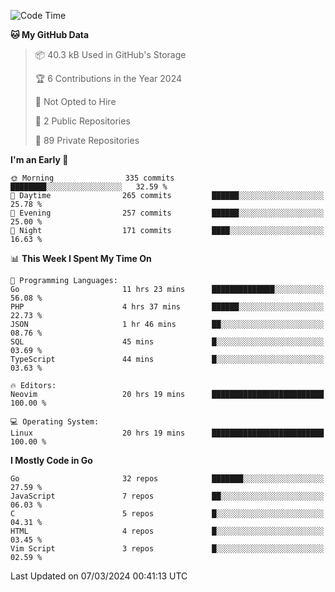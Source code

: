 
<!--START_SECTION:waka-->
![Code Time](http://img.shields.io/badge/Code%20Time-4%2C667%20hrs%2017%20mins-blue)

**🐱 My GitHub Data** 

> 📦 40.3 kB Used in GitHub's Storage 
 > 
> 🏆 6 Contributions in the Year 2024
 > 
> 🚫 Not Opted to Hire
 > 
> 📜 2 Public Repositories 
 > 
> 🔑 89 Private Repositories 
 > 
**I'm an Early 🐤** 

```text
🌞 Morning                335 commits         ████████░░░░░░░░░░░░░░░░░   32.59 % 
🌆 Daytime                265 commits         ██████░░░░░░░░░░░░░░░░░░░   25.78 % 
🌃 Evening                257 commits         ██████░░░░░░░░░░░░░░░░░░░   25.00 % 
🌙 Night                  171 commits         ████░░░░░░░░░░░░░░░░░░░░░   16.63 % 
```


📊 **This Week I Spent My Time On** 

```text
💬 Programming Languages: 
Go                       11 hrs 23 mins      ██████████████░░░░░░░░░░░   56.08 % 
PHP                      4 hrs 37 mins       ██████░░░░░░░░░░░░░░░░░░░   22.73 % 
JSON                     1 hr 46 mins        ██░░░░░░░░░░░░░░░░░░░░░░░   08.76 % 
SQL                      45 mins             █░░░░░░░░░░░░░░░░░░░░░░░░   03.69 % 
TypeScript               44 mins             █░░░░░░░░░░░░░░░░░░░░░░░░   03.63 % 

🔥 Editors: 
Neovim                   20 hrs 19 mins      █████████████████████████   100.00 % 

💻 Operating System: 
Linux                    20 hrs 19 mins      █████████████████████████   100.00 % 
```

**I Mostly Code in Go** 

```text
Go                       32 repos            ███████░░░░░░░░░░░░░░░░░░   27.59 % 
JavaScript               7 repos             ██░░░░░░░░░░░░░░░░░░░░░░░   06.03 % 
C                        5 repos             █░░░░░░░░░░░░░░░░░░░░░░░░   04.31 % 
HTML                     4 repos             █░░░░░░░░░░░░░░░░░░░░░░░░   03.45 % 
Vim Script               3 repos             █░░░░░░░░░░░░░░░░░░░░░░░░   02.59 % 
```




 Last Updated on 07/03/2024 00:41:13 UTC
<!--END_SECTION:waka-->
